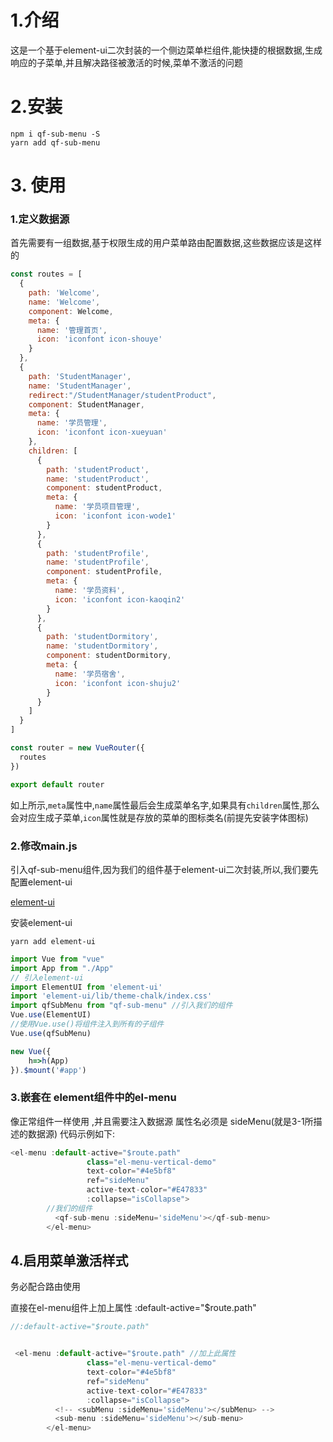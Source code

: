 # 1.介绍

这是一个基于element-ui二次封装的一个侧边菜单栏组件,能快捷的根据数据,生成响应的子菜单,并且解决路径被激活的时候,菜单不激活的问题

# 2.安装

```
npm i qf-sub-menu -S
yarn add qf-sub-menu
```



# 3. 使用

### 1.定义数据源

首先需要有一组数据,基于权限生成的用户菜单路由配置数据,这些数据应该是这样的

```js
const routes = [
  {
    path: 'Welcome',
    name: 'Welcome',
    component: Welcome,
    meta: {
      name: '管理首页',
      icon: 'iconfont icon-shouye'
    }
  },
  {
    path: 'StudentManager',
    name: 'StudentManager',
    redirect:"/StudentManager/studentProduct",
    component: StudentManager,
    meta: {
      name: '学员管理',
      icon: 'iconfont icon-xueyuan'
    },
    children: [
      {
        path: 'studentProduct',
        name: 'studentProduct',
        component: studentProduct,
        meta: {
          name: '学员项目管理',
          icon: 'iconfont icon-wode1'
        }
      },
      {
        path: 'studentProfile',
        name: 'studentProfile',
        component: studentProfile,
        meta: {
          name: '学员资料',
          icon: 'iconfont icon-kaoqin2'
        }
      },
      {
        path: 'studentDormitory',
        name: 'studentDormitory',
        component: studentDormitory,
        meta: {
          name: '学员宿舍',
          icon: 'iconfont icon-shuju2'
        }
      }
    ]
  }
]

const router = new VueRouter({
  routes
})

export default router
```

如上所示,`meta`属性中,`name`属性最后会生成菜单名字,如果具有`children`属性,那么会对应生成子菜单,`icon`属性就是存放的菜单的图标类名(前提先安装字体图标)

### 2.修改main.js

引入qf-sub-menu组件,因为我们的组件基于element-ui二次封装,所以,我们要先配置element-ui

[element-ui](https://element.eleme.cn/#/zh-CN/component/quickstart)

安装element-ui

```
yarn add element-ui
```

```js
import Vue from "vue"
import App from "./App"
// 引入element-ui
import ElementUI from 'element-ui'
import 'element-ui/lib/theme-chalk/index.css'
import qfSubMenu from "qf-sub-menu" //引入我们的组件
Vue.use(ElementUI)
//使用Vue.use()将组件注入到所有的子组件
Vue.use(qfSubMenu)

new Vue({
	h=>h(App)
}).$mount('#app')


```

### 3.嵌套在 element组件中的el-menu

像正常组件一样使用 <sub-menu>,并且需要注入数据源 属性名必须是 sideMenu(就是3-1所描述的数据源) 代码示例如下:

```js
<el-menu :default-active="$route.path"
                 class="el-menu-vertical-demo"
                 text-color="#4e5bf8"
                 ref="sideMenu"
                 active-text-color="#E47833"
                 :collapse="isCollapse">
    	//我们的组件
          <qf-sub-menu :sideMenu='sideMenu'></qf-sub-menu>
        </el-menu>
```

## 4.启用菜单激活样式

务必配合路由使用

直接在el-menu组件上加上属性 :default-active="$route.path"

```js
//:default-active="$route.path"


 <el-menu :default-active="$route.path" //加上此属性
                 class="el-menu-vertical-demo"
                 text-color="#4e5bf8"
                 ref="sideMenu"
                 active-text-color="#E47833"
                 :collapse="isCollapse">
          <!-- <subMenu :sideMenu='sideMenu'></subMenu> -->
          <sub-menu :sideMenu='sideMenu'></sub-menu>
        </el-menu>
```

